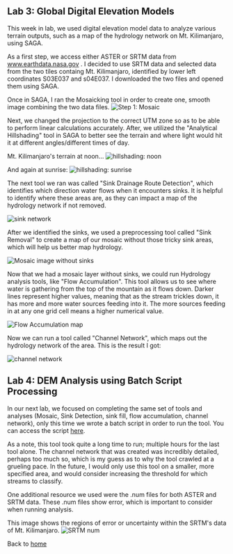 ## Lab 3: Global Digital Elevation Models 

This week in lab, we used digital elevation model data to analyze various terrain outputs, such as a map of the hydrology network on Mt. Kilimanjaro, using SAGA.

As a first step, we access either ASTER or SRTM data from www.earthdata.nasa.gov . I decided to use SRTM data and selected data from the two tiles containg Mt. Kilimanjaro, identified by lower left coordinates S03E037 and s04E037. I downloaded the two files and opened them using SAGA. 

Once in SAGA, I ran the Mosaicking tool in order to create one, smooth image combining the two data files. 
![Step 1: Mosaic](Mosaic_1.png) 

Next, we changed the projection to the correct UTM zone so as to be able to perform linear calculations accurately. After, we utilized the "Analytical Hillshading" tool in SAGA to better see the terrain and where light would hit it at different angles/different times of day. 

Mt. Kilimanjaro's terrain at noon...
![hillshading: noon](hillshading1.png)

And again at sunrise:
![hillshading: sunrise](hillshading2.png)

The next tool we ran was called "Sink Drainage Route Detection", which identifies which direction water flows when it encounters sinks. It is helpful to identify where these areas are, as they can impact a map of the hydrology network if not removed.

![sink network](sinroute.png)

After we identified the sinks, we used a preprocessing tool called "Sink Removal" to create a map of our mosaic without those tricky sink areas, which will help us better map hydrology. 

![Mosaic image without sinks](Mosaic_nosink.png)

Now that we had a mosaic layer without sinks, we could run Hydrology analysis tools, like "Flow Accumulation". This tool allows us to see where water is gathering from the top of the mountain as it flows down. Darker lines represent higher values, meaning that as the stream trickles down, it has more and more water sources feeding into it. The more sources feeding in at any one grid cell means a higher numerical value. 

![Flow Accumulation map](flow_accumulation.png)

Now we can run a tool called "Channel Network", which maps out the hydrology network of the area. This is the result I got: 

![channel network](ChannelNetwork.png)


## Lab 4: DEM Analysis using Batch Script Processing 

In our next lab, we focused on completing the same set of tools and analyses (Mosaic, Sink Detection, sink fill, flow accumulation, channel network), only this time we wrote a batch script in order to run the tool. You can access the script [here](). 

As a note, this tool took quite a long time to run; multiple hours for the last tool alone. The channel network that was created was incredibly detailed, perhaps too much so, which is my guess as to why the tool crawled at a grueling pace. In the future, I would only use this tool on a smaller, more specified area, and would consider increasing the threshold for which streams to classify. 

One additional resource we used were the .num files for both ASTER and SRTM data. These .num files show error, which is important to consider when running analysis. 

This image shows the regions of error or uncertainty within the SRTM's data of Mt. Kilimanjaro. 
![SRTM num]()




Back to [home](index.md)
